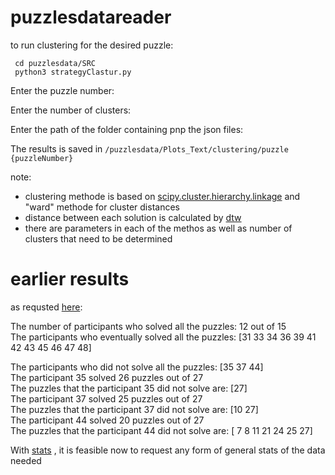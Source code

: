 # puzzlesdatareader
to run clustering for the desired puzzle:
```
 cd puzzlesdata/SRC
 python3 strategyClastur.py
```
Enter the puzzle number: 

Enter the number of clusters: 

Enter the path of the folder containing pnp the json files: 


The results is saved in ```/puzzlesdata/Plots_Text/clustering/puzzle {puzzleNumber}```

note:
* clustering methode is based on [scipy.cluster.hierarchy.linkage](https://docs.scipy.org/doc/scipy/reference/generated/scipy.cluster.hierarchy.linkage.html) and "ward" methode for cluster distances
* distance between each solution is calculated by [dtw](https://dtaidistance.readthedocs.io/en/latest/usage/dtw.html#dtw-between-multiple-time-series)
* there are parameters in each of the methos as well as number of clusters that need to be determined 

# earlier results
as requsted [here](https://github.com/svetlanalevit/puzzle-scenes/projects/1#card-88830295):  

The number of participants who solved all the puzzles: 12 out of 15  
The participants who eventually solved all the puzzles:  [31 33 34 36 39 41 42 43 45 46 47 48]  
  
The participants who did not solve all the puzzles:  [35 37 44]  
The participant 35 solved 26 puzzles out of 27  
The puzzles that the participant 35 did not solve are: [27]  
The participant 37 solved 25 puzzles out of 27  
The puzzles that the participant 37 did not solve are: [10 27]  
The participant 44 solved 20 puzzles out of 27  
The puzzles that the participant 44 did not solve are: [ 7  8 11 21 24 25 27]  

With [stats](https://github.com/jinanallan/puzzlesdata/blob/main/stats.py) , it is feasible now to request any form of general stats of the data needed
